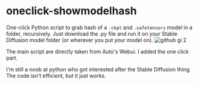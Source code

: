 # oneclick-showmodelhash

One-click Python script to grab hash of a `.ckpt` and `.safetensors` model in a folder, recursively.
Just download the .py file and run it on your Stable Diffusion model folder (or wherever you put your model on).
![github gi 2](https://user-images.githubusercontent.com/64251396/204113178-59825cc4-4d66-4f9e-a4dd-702471bc7276.gif)

The main script are directly taken from Auto's Webui. I added the one click part.

I'm still a noob at python who got interested after the Stable Diffusion thing. The code isn't efficient, but it just works.
